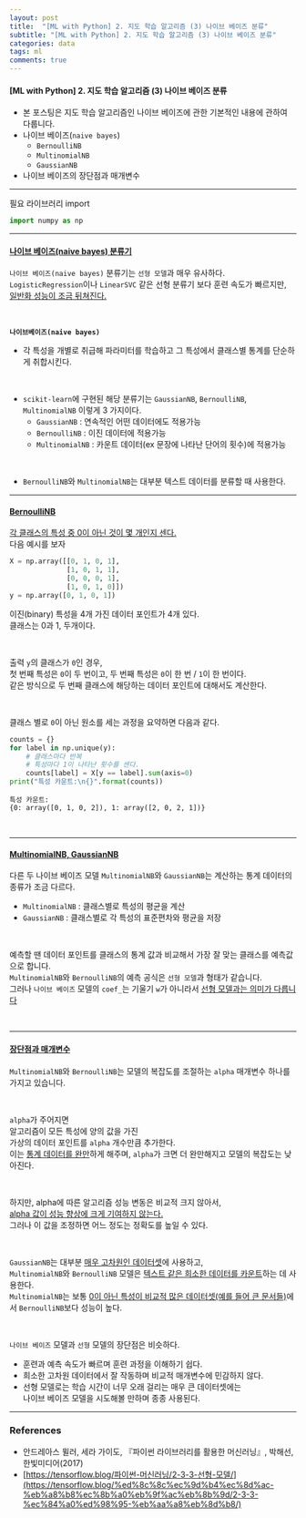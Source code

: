 ```yaml
---
layout: post
title:  "[ML with Python] 2. 지도 학습 알고리즘 (3) 나이브 베이즈 분류"
subtitle: "[ML with Python] 2. 지도 학습 알고리즘 (3) 나이브 베이즈 분류"
categories: data
tags: ml
comments: true
---
```

#### [ML with Python] 2. 지도 학습 알고리즘 (3) 나이브 베이즈 분류
- 본 포스팅은 지도 학습 알고리즘인 나이브 베이즈에 관한 기본적인 내용에 관하여 다룹니다.
- 나이브 베이즈(`naive bayes`)
	- `BernoulliNB`
	- `MultinomialNB` 
	-  `GaussianNB`
- 나이브 베이즈의 장단점과 매개변수


___

필요 라이브러리 import

```python
import numpy as np
```

---

#### <u>나이브 베이즈(naive bayes) 분류기</u>

`나이브 베이즈(naive bayes)` 분류기는 `선형 모델`과 매우 유사하다.<br>
`LogisticRegression`이나 `LinearSVC` 같은 선형 분류기 보다 훈련 속도가 빠르지만,<br>
<u>일반화 성능이 조금 뒤쳐진다.</u>

<br>

<b>`나이브베이즈(naive bayes)`</b>
- 각 특성을 개별로 취급해 파라미터를 학습하고 그 특성에서 클래스별 통계를 단순하게 취합시킨다.

<br>

- `scikit-learn`에 구현된 해당 분류기는 `GaussianNB`, `BernoulliNB`, `MultinomialNB` 이렇게 3 가지이다.
    - `GaussianNB` : 연속적인 어떤 데이터에도 적용가능
    - `BernoulliNB` : 이진 데이터에 적용가능
    - `MultinomialNB` : 카운트 데이터(ex 문장에 나타난 단어의 횟수)에 적용가능

<br>

- `BernoulliNB`와 `MultinomialNB`는 대부분 텍스트 데이터를 분류할 때 사용한다.

---

#### <u>BernoulliNB</u>

<u>각 클래스의 특성 중 0이 아닌 것이 몇 개인지 센다.</u><br>
다음 예시를 보자


```python
X = np.array([[0, 1, 0, 1],
              [1, 0, 1, 1],
              [0, 0, 0, 1],
              [1, 0, 1, 0]])
y = np.array([0, 1, 0, 1])
```

이진(binary) 특성을 4개 가진 데이터 포인트가 4개 있다.<br>
클래스는 0과 1, 두개이다.

<br>

출력 `y`의 클래스가 `0`인 경우,<br>
첫 번째 특성은 `0`이 두 번이고, 두 번째 특성은 `0`이 한 번 / `1`이 한 번이다.<br>
같은 방식으로 두 번째 클래스에 해당하는 데이터 포인트에 대해서도 계산한다.<br>

<br>

클래스 별로 `0`이 아닌 원소를 세는 과정을 요약하면 다음과 같다.


```python
counts = {}
for label in np.unique(y):
    # 클래스마다 반복
    # 특성마다 1이 나타난 횟수를 센다.
    counts[label] = X[y == label].sum(axis=0)
print("특성 카운트:\n{}".format(counts))
```

    특성 카운트:
    {0: array([0, 1, 0, 2]), 1: array([2, 0, 2, 1])}
    

<br>

---

#### <u>MultinomialNB, GaussianNB</u>

다른 두 나이브 베이즈 모델 `MultinomialNB`와 `GaussianNB`는 계산하는 통계 데이터의 종류가 조금 다르다.<br> 
- `MultinomialNB` : 클래스별로 특성의 평균을 계산
- `GaussianNB` : 클래스별로 각 특성의 표준편차와 평균을 저장

<br>

예측할 땐 데이터 포인트를 클래스의 통계 값과 비교해서 가장 잘 맞는 클래스를 예측값으로 합니다. <br>
`MultinomialNB`와 `BernoulliNB`의 예측 공식은 `선형 모델`과 형태가 같습니다.<br>
그러나 `나이브 베이즈` 모델의 `coef_`는 기울기 `w`가 아니라서 <u>선형 모델과는 의미가 다릅니다</u>

<br>

---

#### <u>장단점과 매개변수</u>


`MultinomialNB`와 `BernoulliNB`는 모델의 복잡도를 조절하는 `alpha` 매개변수 하나를 가지고 있습니다.<br>

<br>

`alpha`가 주어지면<br> 알고리즘이 모든 특성에 양의 값을 가진<br>
가상의 데이터 포인트를 `alpha` 개수만큼 추가한다.<br>
이는 <u>통계 데이터를 완만</u>하게 해주며, `alpha`가 크면 더 완만해지고 모델의 복잡도는 낮아진다. <br>

<br>

하지만, alpha에 따른 알고리즘 성능 변동은 비교적 크지 않아서,<br>
 <u>alpha 값이 성능 향상에 크게 기여하지 않는다.</u><br> 
그러나 이 값을 조정하면 어느 정도는 정확도를 높일 수 있다.<br>

<br>

`GaussianNB`는 대부분 <u>매우 고차원인 데이터셋</u>에 사용하고,<br> 
`MultinomialNB`와 `BernoulliNB` 모델은 <u>텍스트 같은 희소한 데이터를 카운트</u>하는 데 사용한다.<br>
`MultinomialNB`는 보통 <u>0이 아닌 특성이 비교적 많은 데이터셋(예를 들어 큰 문서들)</u>에서 `BernoulliNB`보다 성능이 높다.

<br>

`나이브 베이즈` 모델과 `선형` 모델의 장단점은 비슷하다.
- 훈련과 예측 속도가 빠르며 훈련 과정을 이해하기 쉽다. 
- 희소한 고차원 데이터에서 잘 작동하며 비교적 매개변수에 민감하지 않다. 
- 선형 모델로는 학습 시간이 너무 오래 걸리는 매우 큰 데이터셋에는<br> 나이브 베이즈 모델을 시도해볼 만하며 종종 사용된다.

---

### References

- 안드레아스 뮐러, 세라 가이도, 『파이썬 라이브러리를 활용한 머신러닝』, 박해선, 한빛미디어(2017)
-   [https://tensorflow.blog/파이썬-머신러닝/2-3-3-선형-모델/](https://tensorflow.blog/%ed%8c%8c%ec%9d%b4%ec%8d%ac-%eb%a8%b8%ec%8b%a0%eb%9f%ac%eb%8b%9d/2-3-3-%ec%84%a0%ed%98%95-%eb%aa%a8%eb%8d%b8/)

